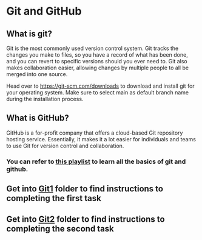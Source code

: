 # Git and GitHub

## What is git? 

Git is the most commonly used version control system. Git tracks the changes you make to files, so you have a record of what has been done, and you can revert to specific versions should you ever need to. Git also makes collaboration easier, allowing changes by multiple people to all be merged into one source. 

 

Head over to https://git-scm.com/downloads to download and install git for your operating system. Make sure to select main as default branch name during the installation process. 

## What is GitHub?
GitHub is a for-profit company that offers a cloud-based Git repository hosting service. Essentially, it makes it a lot easier for individuals and teams to use Git for version control and collaboration. 

###  You can refer to [this playlist](https://youtube.com/playlist?list=PL4cUxeGkcC9goXbgTDQ0n_4TBzOO0ocPR) to learn all the basics of git and github.

## Get into [Git1](./Git1/) folder to find instructions to completing the first task

## Get into [Git2](./Git2/) folder to find instructions to completing the second task
